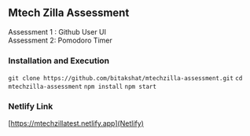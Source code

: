 ## Mtech Zilla Assessment

Assessment 1 : Github User UI <br/>
Assessment 2: Pomodoro Timer <br/>

### Installation and Execution

`git clone https://github.com/bitakshat/mtechzilla-assessment.git`
`cd mtechzilla-assessment`
`npm install`
`npm start`

### Netlify Link

[https://mtechzillatest.netlify.app](Netlify)
